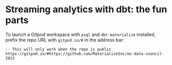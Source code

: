 # Streaming analytics with dbt: the fun parts

To launch a Gitpod workspace with `psql` and `dbt-materialize` installed, prefix
the repo URL with `gitpod.io/#` in the address bar:

```
-- This will only work when the repo is public
https://gitpod.io/#https://github.com/MaterializeInc/mz-data-council-2023
```